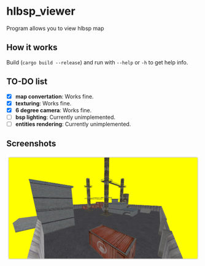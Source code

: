 # hlbsp_viewer
Program allows you to view hlbsp map

## How it works
Build (`cargo build --release`) and run with `--help` or `-h` to get help info.

## TO-DO list
- [x] **map convertation**: Works fine.
- [x] **texturing**: Works fine.
- [x] **6 degree camera**: Works fine.
- [ ] **bsp lighting**: Currently unimplemented.
- [ ] **entities rendering**: Currently unimplemented.

## Screenshots
![gasworks screenshot](screenshots/readme1.png)
